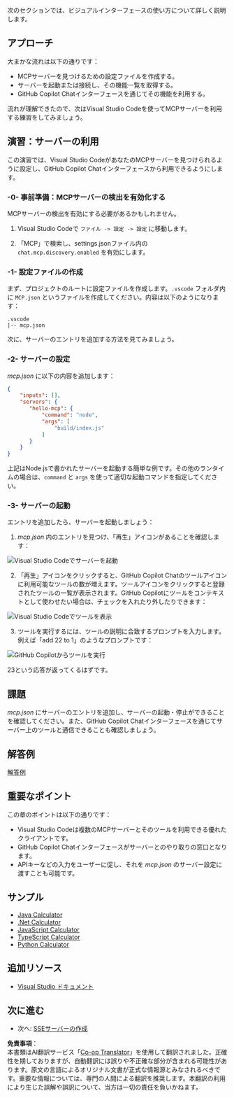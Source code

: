 <!--
CO_OP_TRANSLATOR_METADATA:
{
  "original_hash": "222e01c3002a33355806d60d558d9429",
  "translation_date": "2025-07-14T09:30:13+00:00",
  "source_file": "03-GettingStarted/04-vscode/README.md",
  "language_code": "ja"
}
-->
次のセクションでは、ビジュアルインターフェースの使い方について詳しく説明します。

## アプローチ

大まかな流れは以下の通りです：

- MCPサーバーを見つけるための設定ファイルを作成する。
- サーバーを起動または接続し、その機能一覧を取得する。
- GitHub Copilot Chatインターフェースを通じてその機能を利用する。

流れが理解できたので、次はVisual Studio Codeを使ってMCPサーバーを利用する練習をしてみましょう。

## 演習：サーバーの利用

この演習では、Visual Studio CodeがあなたのMCPサーバーを見つけられるように設定し、GitHub Copilot Chatインターフェースから利用できるようにします。

### -0- 事前準備：MCPサーバーの検出を有効化する

MCPサーバーの検出を有効にする必要があるかもしれません。

1. Visual Studio Codeで `ファイル -> 設定 -> 設定` に移動します。

2. 「MCP」で検索し、settings.jsonファイル内の `chat.mcp.discovery.enabled` を有効にします。

### -1- 設定ファイルの作成

まず、プロジェクトのルートに設定ファイルを作成します。`.vscode` フォルダ内に `MCP.json` というファイルを作成してください。内容は以下のようになります：

```text
.vscode
|-- mcp.json
```

次に、サーバーのエントリを追加する方法を見てみましょう。

### -2- サーバーの設定

*mcp.json* に以下の内容を追加します：

```json
{
    "inputs": [],
    "servers": {
       "hello-mcp": {
           "command": "node",
           "args": [
               "build/index.js"
           ]
       }
    }
}
```

上記はNode.jsで書かれたサーバーを起動する簡単な例です。その他のランタイムの場合は、`command` と `args` を使って適切な起動コマンドを指定してください。

### -3- サーバーの起動

エントリを追加したら、サーバーを起動しましょう：

1. *mcp.json* 内のエントリを見つけ、「再生」アイコンがあることを確認します：

  ![Visual Studio Codeでサーバーを起動](../../../../translated_images/vscode-start-server.8e3c986612e3555de47e5b1e37b2f3020457eeb6a206568570fd74a17e3796ad.ja.png)  

2. 「再生」アイコンをクリックすると、GitHub Copilot Chatのツールアイコンに利用可能なツールの数が増えます。ツールアイコンをクリックすると登録されたツールの一覧が表示されます。GitHub Copilotにツールをコンテキストとして使わせたい場合は、チェックを入れたり外したりできます：

  ![Visual Studio Codeでツールを表示](../../../../translated_images/vscode-tool.0b3bbea2fb7d8c26ddf573cad15ef654e55302a323267d8ee6bd742fe7df7fed.ja.png)

3. ツールを実行するには、ツールの説明に合致するプロンプトを入力します。例えば「add 22 to 1」のようなプロンプトです：

  ![GitHub Copilotからツールを実行](../../../../translated_images/vscode-agent.d5a0e0b897331060518fe3f13907677ef52b879db98c64d68a38338608f3751e.ja.png)

  23という応答が返ってくるはずです。

## 課題

*mcp.json* にサーバーのエントリを追加し、サーバーの起動・停止ができることを確認してください。また、GitHub Copilot Chatインターフェースを通じてサーバー上のツールと通信できることも確認しましょう。

## 解答例

[解答例](./solution/README.md)

## 重要なポイント

この章のポイントは以下の通りです：

- Visual Studio Codeは複数のMCPサーバーとそのツールを利用できる優れたクライアントです。
- GitHub Copilot Chatインターフェースがサーバーとのやり取りの窓口となります。
- APIキーなどの入力をユーザーに促し、それを *mcp.json* のサーバー設定に渡すことも可能です。

## サンプル

- [Java Calculator](../samples/java/calculator/README.md)
- [.Net Calculator](../../../../03-GettingStarted/samples/csharp)
- [JavaScript Calculator](../samples/javascript/README.md)
- [TypeScript Calculator](../samples/typescript/README.md)
- [Python Calculator](../../../../03-GettingStarted/samples/python)

## 追加リソース

- [Visual Studio ドキュメント](https://code.visualstudio.com/docs/copilot/chat/mcp-servers)

## 次に進む

- 次へ: [SSEサーバーの作成](../05-sse-server/README.md)

**免責事項**：  
本書類はAI翻訳サービス「[Co-op Translator](https://github.com/Azure/co-op-translator)」を使用して翻訳されました。正確性を期しておりますが、自動翻訳には誤りや不正確な部分が含まれる可能性があります。原文の言語によるオリジナル文書が正式な情報源とみなされるべきです。重要な情報については、専門の人間による翻訳を推奨します。本翻訳の利用により生じた誤解や誤訳について、当方は一切の責任を負いかねます。